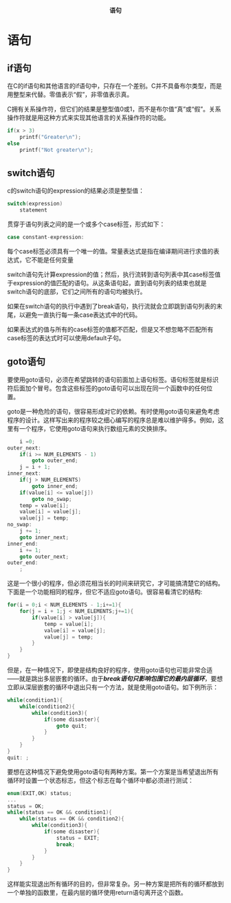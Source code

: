 <center><b>语句</b></center>



# 语句



## if语句

在C的if语句和其他语言的if语句中，只存在一个差别。C并不具备布尔类型，而是用整型来代替。零值表示“假”，非零值表示真。



C拥有关系操作符，但它们的结果是整型值0或1，而不是布尔值“真”或“假”。关系操作符就是用这种方式来实现其他语言的关系操作符的功能。



```c
if(x > 3)
	printf("Greater\n");
else
	printf("Not greater\n");
```





## switch语句

c的switch语句的expression的结果必须是整型值：

```c
switch(expression)
	statement
```



贯穿于语句列表之间的是一个或多个case标签，形式如下：

```c
case constant-expression:
```

每个case标签必须具有一个唯一的值。常量表达式是指在编译期间进行求值的表达式，它不能是任何变量



switch语句先计算expression的值；然后，执行流转到语句列表中其case标签值于expression的值匹配的语句。从这条语句起，直到语句列表的结束也就是switch语句的底部，它们之间所有的语句均被执行。



如果在switch语句的执行中遇到了break语句，执行流就会立即跳到语句列表的末尾，以避免一直执行每一条case表达式中的代码。



如果表达式的值与所有的case标签的值都不匹配，但是又不想忽略不匹配所有case标签的表达式时可以使用default子句。



## goto语句

要使用goto语句，必须在希望跳转的语句前面加上语句标签。语句标签就是标识符后面加个冒号。包含这些标签的goto语句可以出现在同一个函数中的任何位置。



goto是一种危险的语句，很容易形成对它的依赖。有时使用goto语句来避免考虑程序的设计。这样写出来的程序较之细心编写的程序总是难以维护得多。例如，这里有一个程序，它使用goto语句来执行数组元素的交换排序。



```c
	i =0;
outer_next:
	if(i >= NUM_ELEMENTS - 1)
		goto outer_end;
	j = i + 1;
inner_next:
	if(j > NUM_ELEMENTS)
		goto inner_end;
	if(value[i] <= value[j])
		goto no_swap;
	temp = value[i];
	value[i] = value[j];
	value[j] = temp;
no_swap:
	j += 1;
	goto inner_next;
inner_end:
	i += 1;
	goto outer_next;
outer_end:
	;
```



这是一个很小的程序，但必须花相当长的时间来研究它，才可能搞清楚它的结构。下面是一个功能相同的程序，但它不适应goto语句。很容易看清它的结构:

```c
for(i = 0;i < NUM_ELEMENTS - 1;i+=1){
	for(j = i + 1;j < NUM_ELEMENTS;j+=1){
		if(value[i] > value[j]){
			temp = value[i];
			value[i] = value[j];
			value[j] = temp;
		}
	}
}
```



但是，在一种情况下，即使是结构良好的程序，使用goto语句也可能非常合适——就是跳出多层嵌套的循环。由于***break语句只影响包围它的最内层循环***，要想立即从深层嵌套的循环中退出只有一个方法，就是使用goto语句。如下例所示：

```c
while(condition1){
	while(condition2){
		while(condition3){
			if(some disaster){
				goto quit;
			}
		}
	}
}
quit: ;
```



要想在这种情况下避免使用goto语句有两种方案。第一个方案是当希望退出所有循环时设置一个状态标志，但这个标志在每个循环中都必须进行测试：

```c
enum(EXIT,OK) status;
...
status = OK;
while(status == OK && condition1){
	while(status == OK && condition2){
		while(condition3){
			if(some disaster){
				status = EXIT;
				break;
			}
		}
	}
}
```



这样能实现退出所有循环的目的，但非常复杂。另一种方案是把所有的循环都放到一个单独的函数里，在最内层的循环使用return语句离开这个函数。



